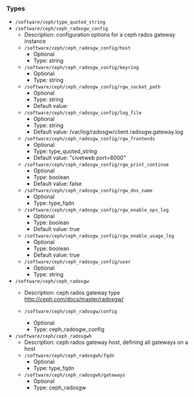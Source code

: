 
### Types

 - `/software/ceph/type_quoted_string`
 - `/software/ceph/ceph_radosgw_config`
    - Description:  configuration options for a ceph rados gateway instance
    - `/software/ceph/ceph_radosgw_config/host`
        - Optional
        - Type: string
    - `/software/ceph/ceph_radosgw_config/keyring`
        - Optional
        - Type: string
    - `/software/ceph/ceph_radosgw_config/rgw_socket_path`
        - Optional
        - Type: string
        - Default value:
    - `/software/ceph/ceph_radosgw_config/log_file`
        - Optional
        - Type: string
        - Default value: /var/log/radosgw/client.radosgw.gateway.log
    - `/software/ceph/ceph_radosgw_config/rgw_frontends`
        - Optional
        - Type: type_quoted_string
        - Default value: "civetweb port=8000"
    - `/software/ceph/ceph_radosgw_config/rgw_print_continue`
        - Optional
        - Type: boolean
        - Default value: false
    - `/software/ceph/ceph_radosgw_config/rgw_dns_name`
        - Optional
        - Type: type_fqdn
    - `/software/ceph/ceph_radosgw_config/rgw_enable_ops_log`
        - Optional
        - Type: boolean
        - Default value: true
    - `/software/ceph/ceph_radosgw_config/rgw_enable_usage_log`
        - Optional
        - Type: boolean
        - Default value: true
    - `/software/ceph/ceph_radosgw_config/user`
        - Optional
        - Type: string
 - `/software/ceph/ceph_radosgw`
    - Description:  ceph rados gateway type
http://ceph.com/docs/master/radosgw/

    - `/software/ceph/ceph_radosgw/config`
        - Optional
        - Type: ceph_radosgw_config
 - `/software/ceph/ceph_radosgwh`
    - Description:  ceph rados gateway host, defining all gateways on a host
    - `/software/ceph/ceph_radosgwh/fqdn`
        - Optional
        - Type: type_fqdn
    - `/software/ceph/ceph_radosgwh/gateways`
        - Optional
        - Type: ceph_radosgw
